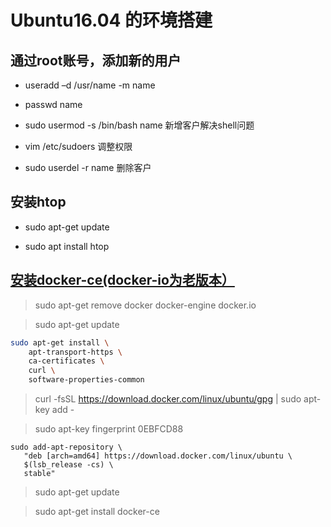 # Ubuntu16.04 的环境搭建

## 通过root账号，添加新的用户

- useradd –d /usr/name -m name

- passwd name

- sudo usermod -s /bin/bash name 新增客户解决shell问题

- vim /etc/sudoers 调整权限

- sudo userdel -r name 删除客户

## 安装htop

- sudo apt-get update

- sudo apt install htop

## [安装docker-ce(docker-io为老版本）](https://docs.docker.com/v17.09/engine/installation/linux/docker-ce/ubuntu/#upgrade-docker-after-using-the-convenience-script)

> sudo apt-get remove docker docker-engine docker.io

> sudo apt-get update

```bash
sudo apt-get install \
    apt-transport-https \
    ca-certificates \
    curl \
    software-properties-common
```
    
> curl -fsSL https://download.docker.com/linux/ubuntu/gpg | sudo apt-key add -

> sudo apt-key fingerprint 0EBFCD88

```
sudo add-apt-repository \
   "deb [arch=amd64] https://download.docker.com/linux/ubuntu \
   $(lsb_release -cs) \
   stable"
```

> sudo apt-get update

> sudo apt-get install docker-ce

